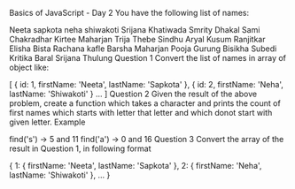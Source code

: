 Basics of JavaScript - Day 2
You have the following list of names:

Neeta sapkota
neha shiwakoti
Srijana Khatiwada 
Smrity Dhakal
Sami Chakradhar
Kirtee Maharjan
Trija Thebe
Sindhu Aryal
Kusum Ranjitkar
Elisha Bista
Rachana kafle
Barsha Maharjan
Pooja Gurung
Bisikha Subedi
Kritika Baral
Srijana Thulung
Question 1
Convert the list of names in array of object like:

[
  {
    id: 1,
    firstName: 'Neeta',
    lastName: 'Sapkota'
  },
  {
    id: 2,
    firstName: 'Neha',
    lastName: 'Shiwakoti'
  }
  ...
]
Question 2
Given the result of the above problem, create a function which takes a character and prints the count of first names which starts with letter that letter and which donot start with given letter.
Example

find('s') -> 5 and 11
find('a') -> 0 and 16
Question 3
Convert the array of the result in Question 1, in following format

{
  1: {
    firstName: 'Neeta',
    lastName: 'Sapkota'
  },
  2: {
    firstName: 'Neha',
    lastName: 'Shiwakoti'
  },
  ...
}